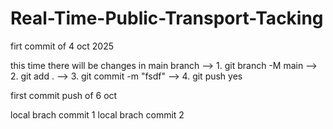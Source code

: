 # Real-Time-Public-Transport-Tacking

firt commit of 4 oct 2025


this time there will be changes in main branch 
--> 1. git branch -M main
--> 2. git add .
--> 3. git commit -m "fsdf"
--> 4. git push 
yes


first commit push of 6 oct


local brach commit 1
local brach commit 2








